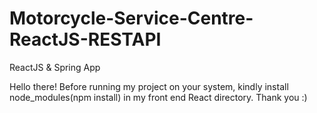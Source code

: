 # Motorcycle-Service-Centre-ReactJS-RESTAPI
ReactJS &amp; Spring App

Hello there!
Before running my project on your system, kindly install node_modules(npm install) in my front end React directory.
Thank you :)
